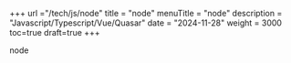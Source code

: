 +++
url ="/tech/js/node"
title = "node"
menuTitle = "node"
description = "Javascript/Typescript/Vue/Quasar"
date = "2024-11-28"
weight = 3000
toc=true
draft=true
+++

node
